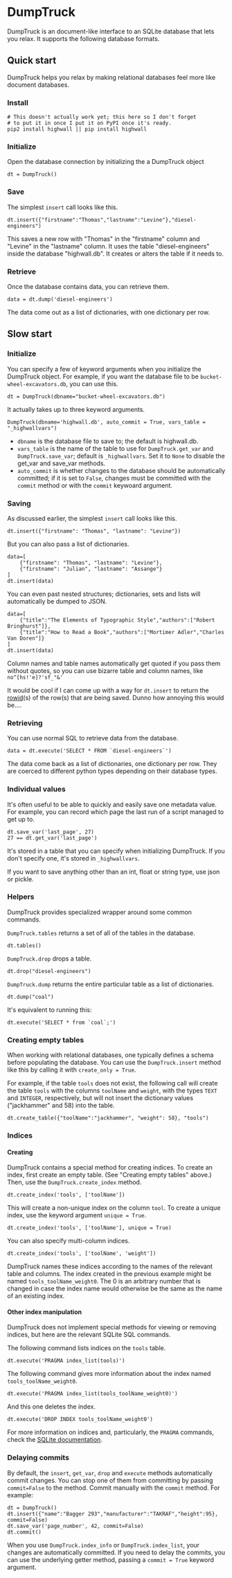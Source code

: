 DumpTruck
==============

DumpTruck is an document-like interface to an SQLite database that lets you relax.
It supports the following database formats.

Quick start
----------
DumpTruck helps you relax by making relational databases
feel more like document databases.

### Install

    # This doesn't actually work yet; this here so I don't forget
    # to put it in once I put it on PyPI once it's ready.
    pip2 install highwall || pip install highwall

### Initialize

Open the database connection by initializing the a DumpTruck object

    dt = DumpTruck()

### Save
The simplest `insert` call looks like this.

    dt.insert({"firstname":"Thomas","lastname":"Levine"},"diesel-engineers")

This saves a new row with "Thomas" in the "firstname" column and
"Levine" in the "lastname" column. It uses the table "diesel-engineers"
inside the database "highwall.db". It creates or alters the table
if it needs to.

### Retrieve
Once the database contains data, you can retrieve them.

    data = dt.dump('diesel-engineers')

The data come out as a list of dictionaries, with one dictionary per row.

Slow start
-------
### Initialize

You can specify a few of keyword arguments when you initialize the DumpTruck object.
For example, if you want the database file to be `bucket-wheel-excavators.db`,
you can use this.

    dt = DumpTruck(dbname="bucket-wheel-excavators.db")

It actually takes up to three keyword arguments.

    DumpTruck(dbname='highwall.db', auto_commit = True, vars_table = "_highwallvars")

* `dbname` is the database file to save to; the default is highwall.db.
* `vars_table` is the name of the table to use for `DumpTruck.get_var`
and `DumpTruck.save_var`; default is `_highwallvars`. Set it to `None`
to disable the get_var and save_var methods.
* `auto_commit` is whether changes to the database should be automatically committed;
if it is set to `False`, changes must be committed with the `commit` method
or with the `commit` keywoard argument.

### Saving
As discussed earlier, the simplest `insert` call looks like this.

    dt.insert({"firstname": "Thomas", "lastname": "Levine"})

But you can also pass a list of dictionaries.

    data=[
        {"firstname": "Thomas", "lastname": "Levine"},
        {"firstname": "Julian", "lastname": "Assange"}
    ]
    dt.insert(data)

You can even past nested structures; dictionaries,
sets and lists will automatically be dumped to JSON.

    data=[
        {"title":"The Elements of Typographic Style","authors":["Robert Bringhurst"]},
        {"title":"How to Read a Book","authors":["Mortimer Adler","Charles Van Doren"]}
    ]
    dt.insert(data)

Column names and table names automatically get quoted if you pass them without quotes,
so you can use bizarre table and column names, like `no^[hs!'e]?'sf_"&'`

It would be cool if I can come up with a way for `dt.insert` to return
the [rowid](http://www.sqlite.org/lang_createtable.html#rowid)(s) of the
row(s) that are being saved. Dunno how annoying this would be....

### Retrieving

You can use normal SQL to retrieve data from the database.

    data = dt.execute('SELECT * FROM `diesel-engineers`')

The data come back as a list of dictionaries, one dictionary
per row. They are coerced to different python types depending
on their database types.

### Individual values
It's often useful to be able to quickly and easily save one metadata value.
For example, you can record which page the last run of a script managed to get up to.

    dt.save_var('last_page', 27)
    27 == dt.get_var('last_page')

It's stored in a table that you can specify when initializing DumpTruck.
If you don't specify one, it's stored in `_highwallvars`.

If you want to save anything other than an int, float or string type,
use json or pickle.

### Helpers
DumpTruck provides specialized wrapper around some common commands.

`DumpTruck.tables` returns a set of all of the tables in the database.

    dt.tables()

`DumpTruck.drop` drops a table.

    dt.drop("diesel-engineers")

`DumpTruck.dump` returns the entire particular table as a list of dictionaries.

    dt.dump("coal")

It's equivalent to running this:

    dt.execute('SELECT * from `coal`;')

### Creating empty tables
When working with relational databases, one typically defines a schema
before populating the database. You can use the `DumpTruck.insert` method
like this by calling it with `create_only = True`.

For example, if the table `tools` does not exist, the following call will create the table
`tools` with the columns `toolName` and `weight`, with the types `TEXT` and `INTEGER`,
respectively, but will not insert the dictionary values ("jackhammer" and 58) into the table.

    dt.create_table({"toolName":"jackhammer", "weight": 58}, "tools")

### Indices

#### Creating
DumpTruck contains a special method for creating indices. To create an index,
first create an empty table. (See "Creating empty tables" above.)
Then, use the `DumpTruck.create_index` method.

    dt.create_index('tools', ['toolName'])

This will create a non-unique index on the column `tool`. To create a unique
index, use the keyword argument `unique = True`.

    dt.create_index('tools', ['toolName'], unique = True)

You can also specify multi-column indices.

    dt.create_index('tools', ['toolName', 'weight'])

DumpTruck names these indices according to the names of the relevant table and columns.
The index created in the previous example might be named `tools_toolName_weight0`.
The 0 is an arbitrary number that is changed in case the index name would otherwise
be the same as the name of an existing index.

#### Other index manipulation
DumpTruck does not implement special methods for viewing or removing indices, but here
are the relevant SQLite SQL commands.

The following command lists indices on the `tools` table.

    dt.execute('PRAGMA index_list(tools)')

The following command gives more information about the index named `tools_toolName_weight0`.

    dt.execute('PRAGMA index_list(tools_toolName_weight0)')

And this one deletes the index.

    dt.execute('DROP INDEX tools_toolName_weight0')

For more information on indices and, particularly, the `PRAGMA` commands, check
the [SQLite documentation]().

### Delaying commits
By default, the `insert`, `get_var`, `drop` and `execute` methods automatically commit changes.
You can stop one of them from committing by passing `commit=False` to the method.
Commit manually with the `commit` method.  For example:

    dt = DumpTruck()
    dt.insert({"name":"Bagger 293","manufacturer":"TAKRAF","height":95}, commit=False)
    dt.save_var('page_number', 42, commit=False)
    dt.commit()

When you use `DumpTruck.index_info` or `DumpTruck.index_list`,
your changes are automatically committed. If you need to delay the commits,
you can use the underlying getter method, passing a `commit = True` keyword argument.
